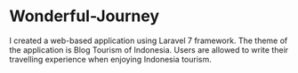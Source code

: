 # Wonderful-Journey
I created a web-based application using Laravel 7 framework. The theme of the application is Blog Tourism of Indonesia. Users are allowed to write their travelling experience when enjoying Indonesia tourism.

